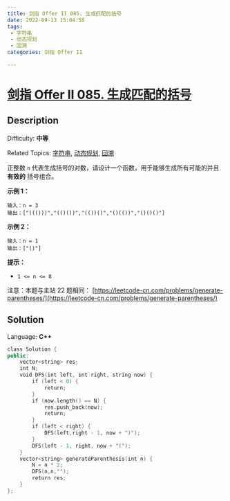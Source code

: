 ```yaml
---
title: 剑指 Offer II 085. 生成匹配的括号
date: 2022-09-13 15:04:58
tags:
 - 字符串
 - 动态规划
 - 回溯
categories: 剑指 Offer II

---
```


# [剑指 Offer II 085\. 生成匹配的括号](https://leetcode.cn/problems/IDBivT/)

## Description

Difficulty: **中等**  

Related Topics: [字符串](https://leetcode.cn/tag/string/), [动态规划](https://leetcode.cn/tag/dynamic-programming/), [回溯](https://leetcode.cn/tag/backtracking/)


正整数 `n` 代表生成括号的对数，请设计一个函数，用于能够生成所有可能的并且 **有效的** 括号组合。

**示例 1：**

```
输入：n = 3
输出：["((()))","(()())","(())()","()(())","()()()"]
```

**示例 2：**

```
输入：n = 1
输出：["()"]
```

**提示：**

*   `1 <= n <= 8`

注意：本题与主站 22 题相同： [https://leetcode-cn.com/problems/generate-parentheses/](https://leetcode-cn.com/problems/generate-parentheses/)


## Solution

Language: **C++**

```c++
class Solution {
public:
    vector<string> res;
    int N;
    void DFS(int left, int right, string now) {
        if (left < 0) {
            return;
        }
        if (now.length() == N) {
            res.push_back(now);
            return;
        }
        if (left < right) {
            DFS(left,right - 1, now + ")");
        }
        DFS(left - 1, right, now + "(");
    }
    vector<string> generateParenthesis(int n) {
        N = n * 2;
        DFS(n,n,"");
        return res;
    }
};
```